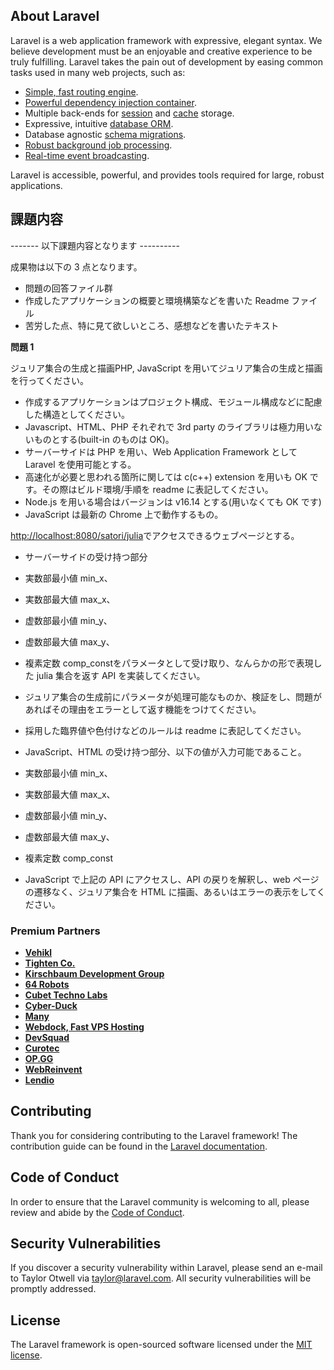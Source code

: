 ## About Laravel

Laravel is a web application framework with expressive, elegant syntax. We believe development must be an enjoyable and creative experience to be truly fulfilling. Laravel takes the pain out of development by easing common tasks used in many web projects, such as:

-   [Simple, fast routing engine](https://laravel.com/docs/routing).
-   [Powerful dependency injection container](https://laravel.com/docs/container).
-   Multiple back-ends for [session](https://laravel.com/docs/session) and [cache](https://laravel.com/docs/cache) storage.
-   Expressive, intuitive [database ORM](https://laravel.com/docs/eloquent).
-   Database agnostic [schema migrations](https://laravel.com/docs/migrations).
-   [Robust background job processing](https://laravel.com/docs/queues).
-   [Real-time event broadcasting](https://laravel.com/docs/broadcasting).

Laravel is accessible, powerful, and provides tools required for large, robust applications.

## 課題内容

------- 以下課題内容となります ----------

成果物は以下の 3 点となります。

-   問題の回答ファイル群
-   作成したアプリケーションの概要と環境構築などを書いた Readme ファイル
-   苦労した点、特に見て欲しいところ、感想などを書いたテキスト

**問題 1**

ジュリア集合の生成と描画PHP, JavaScript を用いてジュリア集合の生成と描画を行ってください。

-   作成するアプリケーションはプロジェクト構成、モジュール構成などに配慮した構造としてください。
-   Javascript、HTML、PHP それぞれで 3rd party のライブラリは極力用いないものとする(built-in のものは OK)。
-   サーバーサイドは PHP を用い、Web Application Framework として Laravel を使用可能とする。
-   高速化が必要と思われる箇所に関しては c(c++) extension を用いも OK です。その際はビルド環境/手順を readme に表記してください。
-   Node.js を用いる場合はバージョンは v16.14 とする(用いなくても OK です)
-   JavaScript は最新の Chrome 上で動作するもの。

[http://localhost:8080/satori/julia](http://localhost:8080/satori/julia)でアクセスできるウェブページとする。

-   サーバーサイドの受け持つ部分

-   実数部最小値 min_x、
-   実数部最大値 max_x、
-   虚数部最小値 min_y、
-   虚数部最大値 max_y、

-   複素定数 comp_constをパラメータとして受け取り、なんらかの形で表現した julia 集合を返す API を実装してください。
-   ジュリア集合の生成前にパラメータが処理可能なものか、検証をし、問題があればその理由をエラーとして返す機能をつけてください。
-   採用した臨界値や色付けなどのルールは readme に表記してください。

-   JavaScript、HTML の受け持つ部分、以下の値が入力可能であること。

-   実数部最小値 min_x、
-   実数部最大値 max_x、
-   虚数部最小値 min_y、
-   虚数部最大値 max_y、
-   複素定数 comp_const
-   JavaScript で上記の API にアクセスし、API の戻りを解釈し、web ページの遷移なく、ジュリア集合を HTML に描画、あるいはエラーの表示をしてください。

### Premium Partners

-   **[Vehikl](https://vehikl.com/)**
-   **[Tighten Co.](https://tighten.co)**
-   **[Kirschbaum Development Group](https://kirschbaumdevelopment.com)**
-   **[64 Robots](https://64robots.com)**
-   **[Cubet Techno Labs](https://cubettech.com)**
-   **[Cyber-Duck](https://cyber-duck.co.uk)**
-   **[Many](https://www.many.co.uk)**
-   **[Webdock, Fast VPS Hosting](https://www.webdock.io/en)**
-   **[DevSquad](https://devsquad.com)**
-   **[Curotec](https://www.curotec.com/services/technologies/laravel/)**
-   **[OP.GG](https://op.gg)**
-   **[WebReinvent](https://webreinvent.com/?utm_source=laravel&utm_medium=github&utm_campaign=patreon-sponsors)**
-   **[Lendio](https://lendio.com)**

## Contributing

Thank you for considering contributing to the Laravel framework! The contribution guide can be found in the [Laravel documentation](https://laravel.com/docs/contributions).

## Code of Conduct

In order to ensure that the Laravel community is welcoming to all, please review and abide by the [Code of Conduct](https://laravel.com/docs/contributions#code-of-conduct).

## Security Vulnerabilities

If you discover a security vulnerability within Laravel, please send an e-mail to Taylor Otwell via [taylor@laravel.com](mailto:taylor@laravel.com). All security vulnerabilities will be promptly addressed.

## License

The Laravel framework is open-sourced software licensed under the [MIT license](https://opensource.org/licenses/MIT).
